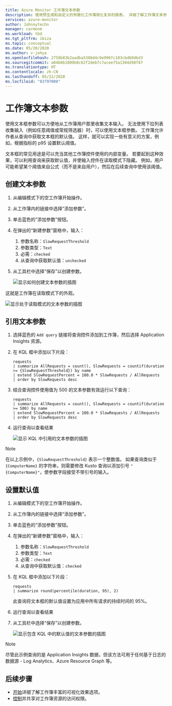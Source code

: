 ```yaml
---
title: Azure Monitor 工作簿文本参数
description: 使用预生成和自定义的参数化工作簿简化复杂的报表。 详细了解工作簿文本参数。
services: azure-monitor
author: Johnnytechn
manager: carmonm
ms.workload: tbd
ms.tgt_pltfrm: ibiza
ms.topic: conceptual
ms.date: 05/20/2020
ms.author: v-johya
ms.openlocfilehash: 2758b83b2aadba5386d4c9e996fc103cbd68dbd3
ms.sourcegitcommit: a04b0b1009b0c62f2deb7c7acee75a1304d98f87
ms.translationtype: HT
ms.contentlocale: zh-CN
ms.lasthandoff: 05/22/2020
ms.locfileid: "83797008"
---
```

# <a name="workbook-text-parameters"></a>工作簿文本参数

使用文本框参数可以方便地从工作簿用户那里收集文本输入。 无法使用下拉列表收集输入（例如任意阈值或常规筛选器）时，可以使用文本框参数。 工作簿允许作者从查询中获取文本框的默认值。 这样，就可以实现一些有意义的方案，例如，根据指标的 p95 设置默认阈值。

文本框的常见用途是可以充当其他工作簿控件使用的内部变量。 若要起到这种效果，可以利用查询来获取默认值，并使输入控件在读取模式下隐藏。 例如，用户可能希望某个阈值来自公式（而不是来自用户），然后在后续查询中使用该阈值。

## <a name="creating-a-text-parameter"></a>创建文本参数
1. 从编辑模式下的空工作簿开始操作。
2. 从工作簿内的链接中选择“添加参数”。
3. 单击蓝色的“添加参数”按钮。
4. 在弹出的“新建参数”窗格中，输入：
    1. 参数名称：`SlowRequestThreshold`
    2. 参数类型：`Text`
    3. 必需：`checked`
    4. 从查询中获取默认值：`unchecked`
5. 从工具栏中选择“保存”以创建参数。

    ![显示如何创建文本参数的插图](./media/workbooks-text/text-create.png)

这就是工作簿在读取模式下的外观。

![显示处于读取模式的文本参数的插图](./media/workbooks-text/text-readmode.png)

## <a name="referencing-a-text-parameter"></a>引用文本参数
1. 选择蓝色的 `Add query` 链接将查询控件添加到工作簿，然后选择 Application Insights 资源。
2. 在 KQL 框中添加以下片段：
    ```kusto
    requests
    | summarize AllRequests = count(), SlowRequests = countif(duration >= {SlowRequestThreshold}) by name
    | extend SlowRequestPercent = 100.0 * SlowRequests / AllRequests
    | order by SlowRequests desc
    ```
3. 结合查询控件使用值为 500 的文本参数有效运行以下查询：
    ```kusto
    requests
    | summarize AllRequests = count(), SlowRequests = countif(duration >= 500) by name
    | extend SlowRequestPercent = 100.0 * SlowRequests / AllRequests
    | order by SlowRequests desc
    ```
4. 运行查询以查看结果

    ![显示 KQL 中引用的文本参数的插图](./media/workbooks-text/text-reference.png)

> [!NOTE]
> 在以上示例中，`{SlowRequestThreshold}` 表示一个整数值。 如果查询类似于 `{ComputerName}` 的字符串，则需要修改 Kusto 查询以添加引号 `"{ComputerName}"`，使参数字段接受不带引号的输入。

## <a name="setting-default-values"></a>设置默认值
1. 从编辑模式下的空工作簿开始操作。
2. 从工作簿内的链接中选择“添加参数”。
3. 单击蓝色的“添加参数”按钮。
4. 在弹出的“新建参数”窗格中，输入：
    1. 参数名称：`SlowRequestThreshold`
    2. 参数类型：`Text`
    3. 必需：`checked`
    4. 从查询中获取默认值：`checked`
5. 在 KQL 框中添加以下片段：
    ```kusto
    requests
    | summarize round(percentile(duration, 95), 2)
    ```
    此查询将文本框的默认值设置为应用中所有请求的持续时间的 95%。
6. 运行查询以查看结果
7. 从工具栏中选择“保存”以创建参数。

    ![显示包含 KQL 中的默认值的文本参数的插图](./media/workbooks-text/text-default-value.png)

> [!NOTE]
> 尽管此示例查询的是 Application Insights 数据，但该方法可用于任何基于日志的数据源 - Log Analytics、Azure Resource Graph 等。

## <a name="next-steps"></a>后续步骤

* [开始](workbooks-visualizations.md)详细了解工作簿丰富的可视化效果选项。
* [控制](workbooks-access-control.md)并共享对工作簿资源的访问权限。

